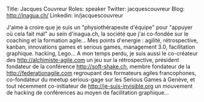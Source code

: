 Title: Jacques Couvreur
Roles: speaker
Twitter: jacquescouvreur
Blog: http://inagua.ch/
Linkedin: in/jacquescouvreur

J'aime à croire que je suis un "physiothérapeute d'équipe" pour "appuyer où cela fait mal" au sein d'inagua.ch, la société que j'ai co-fondée sur le coaching et la formation agile... Mes points d'energie : agilité, rétrospective, kanban, innovations games et serious games, management 3.0, facilitation graphique. hacking, Lego...
A mon temps perdu, je suis aussi le co-créateur des <http://alchimiste-agile.com> un jeu sur la rétrospective, président fondateur de la conférence <http://soft-shake.ch>, membre fondateur de la <http://federationagile.com> regroupant des formateurs agiles francophones, co-fondateur du meetup serious-gage sur les Serious Games à Genève, et tout récemment co-initiateur de <http://je-suis-invisible.org> un mouvement de hacking de conférences au moyen de facilitation graphique...
